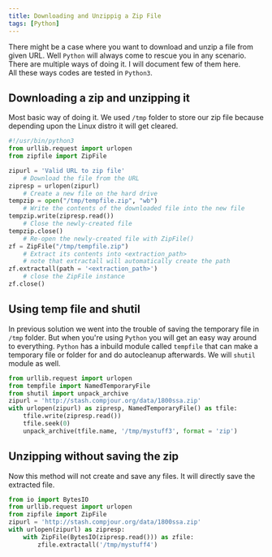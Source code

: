 ```yaml
---
title: Downloading and Unzippig a Zip File 
tags: [Python]
---
```


There might be a case where you want to download and unzip a file from given URL. Well
`Python` will always come to rescue you in any scenario.
There are multiple ways of doing it. I will document few of them here.  
All these ways codes are tested in `Python3`.

## Downloading a zip and unzipping it
Most basic way of doing it.
We used `/tmp` folder to store our zip file because depending upon the Linux distro it will get cleared.
```python
#!/usr/bin/python3
from urllib.request import urlopen
from zipfile import ZipFile

zipurl = 'Valid URL to zip file'
    # Download the file from the URL
zipresp = urlopen(zipurl)
    # Create a new file on the hard drive
tempzip = open("/tmp/tempfile.zip", "wb")
    # Write the contents of the downloaded file into the new file
tempzip.write(zipresp.read())
    # Close the newly-created file
tempzip.close()
    # Re-open the newly-created file with ZipFile()
zf = ZipFile("/tmp/tempfile.zip")
    # Extract its contents into <extraction_path>
    # note that extractall will automatically create the path
zf.extractall(path = '<extraction_path>')
    # close the ZipFile instance
zf.close()
```

## Using temp file and shutil
In previous solution we went into the trouble of saving the temporary file in `/tmp` folder.
But when you're using `Python` you will get an easy way around to everything.
`Python` has a inbuild module called `tempfile` that can make a temporary file or folder for and do autocleanup afterwards.
We will `shutil` module as well.
```python
from urllib.request import urlopen
from tempfile import NamedTemporaryFile
from shutil import unpack_archive
zipurl = 'http://stash.compjour.org/data/1800ssa.zip'
with urlopen(zipurl) as zipresp, NamedTemporaryFile() as tfile:
    tfile.write(zipresp.read())
    tfile.seek(0)
    unpack_archive(tfile.name, '/tmp/mystuff3', format = 'zip')
```

## Unzipping without saving the zip
Now this method will not create and save any files. It will directly save the extracted file.
```python
from io import BytesIO
from urllib.request import urlopen
from zipfile import ZipFile
zipurl = 'http://stash.compjour.org/data/1800ssa.zip'
with urlopen(zipurl) as zipresp:
    with ZipFile(BytesIO(zipresp.read())) as zfile:
        zfile.extractall('/tmp/mystuff4')
```